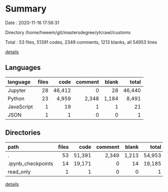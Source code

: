# Summary

Date : 2020-11-16 17:56:31

Directory /home/hweem/git/mastersdegree/ytcrawl/customs

Total : 53 files,  51391 codes, 2349 comments, 1213 blanks, all 54953 lines

[details](details.md)

## Languages
| language | files | code | comment | blank | total |
| :--- | ---: | ---: | ---: | ---: | ---: |
| Jupyter | 28 | 46,412 | 0 | 28 | 46,440 |
| Python | 23 | 4,959 | 2,348 | 1,184 | 8,491 |
| JavaScript | 1 | 19 | 1 | 1 | 21 |
| JSON | 1 | 1 | 0 | 0 | 1 |

## Directories
| path | files | code | comment | blank | total |
| :--- | ---: | ---: | ---: | ---: | ---: |
| . | 53 | 51,391 | 2,349 | 1,213 | 54,953 |
| .ipynb_checkpoints | 14 | 19,171 | 0 | 14 | 19,185 |
| read_only | 1 | 1 | 0 | 0 | 1 |

[details](details.md)